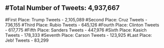 #Total Number of Tweets: 4,937,667 
---
#First Place: Trump Tweets - 2,105,089
#Second Place: Cruz Tweets - 736,155
#Third Place: Rubio Tweets - 645,126
#Fourth Place: Clinton Tweets - 617,775
#Fifth Place: Sanders Tweets - 447,976
#Sixth Place: Kasich Tweets - 178,333
#Seventh Place: Carson Tweets - 123,925
#Last Place: Jeb! Tweets - 83,299
